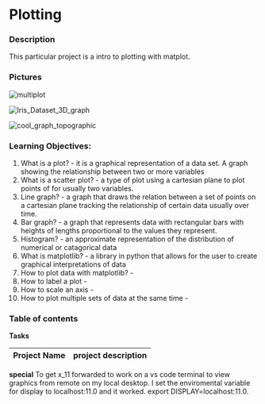 # Plotting

### **Description**
This particular project is a intro to plotting with matplot.

### **Pictures**
![multiplot](https://files.slack.com/files-pri/T0ENXA7A8-F0128AEP7A9/screenshot_from_2020-04-21_17-06-21.png)


![Iris_Dataset_3D_graph](https://files.slack.com/files-pri/T0ENXA7A8-F012ZGY7CGG/screenshot_from_2020-04-21_17-05-48.png)


![cool_graph_topographic](https://files.slack.com/files-pri/T0ENXA7A8-F012FSK675J/screenshot_from_2020-04-21_17-04-36.png)

### **Learning Objectives:**
1. What is a plot? - it is a graphical representation of a data set. A graph showing the relationship between two or more variables
2. What is a scatter plot? - a type of plot using a cartesian plane to plot points of for usually two variables.
3. Line graph? - a graph that draws the relation between a set of points on a cartesian plane tracking the relationship of certain data usually over time.
4. Bar graph? - a graph that represents data with rectangular bars with heights of lengths proportional to the values they represent.
5. Histogram? - an approximate representation of the distribution of numerical or catagorical data
6. What is matplotlib? - a library in python that allows for the user to create graphical interpretations of data
7. How to plot data with matplotlib? - 
8. How to label a plot -
9. How to scale an axis - 
10. How to plot multiple sets of data at the same time - 

### **Table of contents**
**Tasks**

Project Name | project description
------------ | -----------------------------------------------

**special**
To get x_11 forwarded to work on a vs code terminal to view graphics from remote on my local desktop. I set the enviromental variable for display to localhost:11.0 and it worked. export DISPLAY=localhost:11.0.
